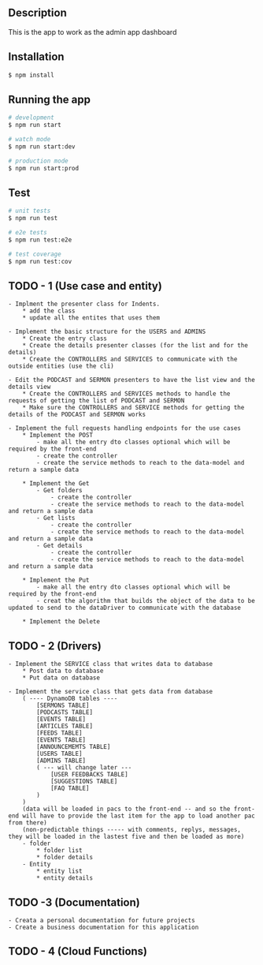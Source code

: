 ## Description

This is the app to work as the admin app dashboard

## Installation

```bash
$ npm install
```

## Running the app

```bash
# development
$ npm run start

# watch mode
$ npm run start:dev

# production mode
$ npm run start:prod
```

## Test

```bash
# unit tests
$ npm run test

# e2e tests
$ npm run test:e2e

# test coverage
$ npm run test:cov
```


## TODO - 1 (Use case and entity)
    - Implment the presenter class for Indents.
        * add the class
        * update all the entites that uses them

    - Implement the basic structure for the USERS and ADMINS
        * Create the entry class
        * Create the details presenter classes (for the list and for the details)
        * Create the CONTROLLERS and SERVICES to communicate with the outside entities (use the cli)

    - Edit the PODCAST and SERMON presenters to have the list view and the details view
        * Create the CONTROLLERS and SERVICES methods to handle the requests of getting the list of PODCAST and SERMON
        * Make sure the CONTROLLERS and SERVICE methods for getting the details of the PODCAST and SERMON works
    
    - Implement the full requests handling endpoints for the use cases
        * Implement the POST
            - make all the entry dto classes optional which will be required by the front-end
            - create the controller
            - create the service methods to reach to the data-model and return a sample data

        * Implement the Get
            - Get folders
                - create the controller
                - create the service methods to reach to the data-model and return a sample data
            - Get lists
                - create the controller
                - create the service methods to reach to the data-model and return a sample data
            - Get details
                - create the controller
                - create the service methods to reach to the data-model and return a sample data
        
        * Implement the Put
            - make all the entry dto classes optional which will be required by the front-end
            - creat the algorithm that builds the object of the data to be updated to send to the dataDriver to communicate with the database
        
        * Implement the Delete


## TODO - 2 (Drivers)
    - Implement the SERVICE class that writes data to database
        * Post data to database
        * Put data on database
    
    - Implement the service class that gets data from database
        ( ---- DynamoDB tables ----
            [SERMONS TABLE]
            [PODCASTS TABLE]
            [EVENTS TABLE]
            [ARTICLES TABLE]
            [FEEDS TABLE]
            [EVENTS TABLE]
            [ANNOUNCEMEMTS TABLE]
            [USERS TABLE]
            [ADMINS TABLE]
            ( --- will change later ---
                [USER FEEDBACKS TABLE]
                [SUGGESTIONS TABLE]
                [FAQ TABLE]
            )
        )
        (data will be loaded in pacs to the front-end -- and so the front-end will have to provide the last item for the app to load another pac from there)
        (non-predictable things ----- with comments, replys, messages, they will be loaded in the lastest five and then be loaded as more)
        - folder
            * folder list
            * folder details
        - Entity
            * entity list
            * entity details

## TODO -3 (Documentation)
    - Creata a personal documentation for future projects
    - Create a business documentation for this application

## TODO - 4 (Cloud Functions)